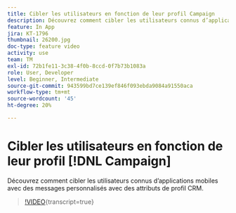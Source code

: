 ```yaml
---
title: Cibler les utilisateurs en fonction de leur profil Campaign
description: Découvrez comment cibler les utilisateurs connus d’applications mobiles avec des messages personnalisés avec des attributs de profil CRM.
feature: In App
jira: KT-1796
thumbnail: 26200.jpg
doc-type: feature video
activity: use
team: TM
exl-id: 72b1fe11-3c38-4f0b-8ccd-0f7b73b1083a
role: User, Developer
level: Beginner, Intermediate
source-git-commit: 943599bd7ce139ef846f093ebda9084a91550aca
workflow-type: tm+mt
source-wordcount: '45'
ht-degree: 20%

---
```


# Cibler les utilisateurs en fonction de leur profil [!DNL Campaign]

Découvrez comment cibler les utilisateurs connus d’applications mobiles avec des messages personnalisés avec des attributs de profil CRM.

>[!VIDEO](https://video.tv.adobe.com/v/34831?learn=on&captions=fre_fr){transcript=true}
